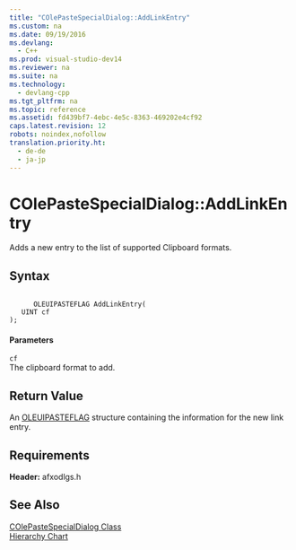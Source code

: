 ```yaml
---
title: "COlePasteSpecialDialog::AddLinkEntry"
ms.custom: na
ms.date: 09/19/2016
ms.devlang: 
  - C++
ms.prod: visual-studio-dev14
ms.reviewer: na
ms.suite: na
ms.technology: 
  - devlang-cpp
ms.tgt_pltfrm: na
ms.topic: reference
ms.assetid: fd439bf7-4ebc-4e5c-8363-469202e4cf92
caps.latest.revision: 12
robots: noindex,nofollow
translation.priority.ht: 
  - de-de
  - ja-jp
---
```

# COlePasteSpecialDialog::AddLinkEntry
Adds a new entry to the list of supported Clipboard formats.  
  
## Syntax  
  
```  
  
      OLEUIPASTEFLAG AddLinkEntry(  
   UINT cf  
);  
```  
  
#### Parameters  
 `cf`  
 The clipboard format to add.  
  
## Return Value  
 An [OLEUIPASTEFLAG](http://msdn.microsoft.com/library/windows/desktop/ms682172) structure containing the information for the new link entry.  
  
## Requirements  
 **Header:** afxodlgs.h  
  
## See Also  
 [COlePasteSpecialDialog Class](../vs140/COlePasteSpecialDialog-Class.md)   
 [Hierarchy Chart](../vs140/Hierarchy-Chart.md)
